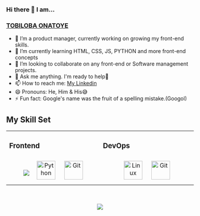 ### Hi there 👋 I am...
### <a href="https://github.com/onatoyepelumi">TOBILOBA ONATOYE</a>

- 🔭 I’m a product manager, currently working on growing my front-end skills.
- 🌱 I’m currently learning HTML, CSS, JS, PYTHON and more front-end concepts
- 👯 I’m looking to collaborate on any front-end or Software management projects.
- 💬 Ask me anything. I'm ready to help💯
- 📫 How to reach me: <a href="https://www.linkedin.com/in/oluwapelumi-onatoye-56248813b/">My Linkedin</a>
- 😄 Pronouns: He, Him & His😅
- ⚡ Fun fact: Google's name was the fruit of a spelling mistake.(Googol)

## My Skill Set  
<table><tr><td valign="top" width="33%">

### Frontend  
<div align="center">    
  <a href="https://www.javascript.com/" target="_blank"><img style="margin: 10px" src="https://profilinator.rishav.dev/skills-assets/javascript-original.svg" 
  <a href="https://www.python.org/" target="_blank"><img style="margin: 10px" src="https://profilinator.rishav.dev/skills-assets/python-original.svg" alt="Python" height="50" /></a>  
  <a href="https://github.com/" target="_blank"><img style="margin: 10px" src="https://profilinator.rishav.dev/skills-assets/git-scm-icon.svg" alt="Git" height="50" /></a>   
</td><td valign="top" width="33%">



### DevOps  
<div align="center">  
  <a href="https://www.linux.org/" target="_blank"><img style="margin: 10px" src="https://profilinator.rishav.dev/skills-assets/linux-original.svg" alt="Linux" height="50" /></a>  
  <a href="https://github.com/" target="_blank"><img style="margin: 10px" src="https://profilinator.rishav.dev/skills-assets/git-scm-icon.svg" alt="Git" height="50" /></a>  
</div>

</td></tr>
</table>  
<br/>   
<br/>  

<div align="center">
   <img src="https://komarev.com/ghpvc/?username=onatoyepelumi&&style=flat-square" align="center" />
</div>  
